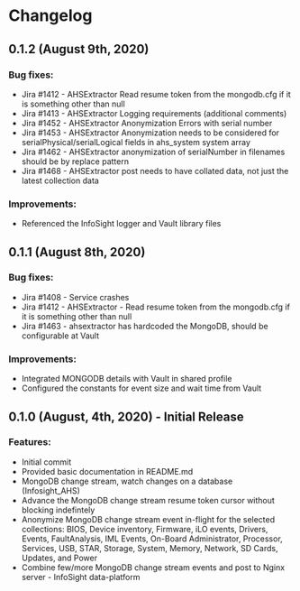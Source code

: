 # Changelog

## 0.1.2 (August 9th, 2020)
### Bug fixes:
- Jira #1412 - AHSExtractor Read resume token from the mongodb.cfg if it is something other than null 
- Jira #1413 - AHSExtractor Logging requirements (additional comments)
- Jira #1452 - AHSExtractor Anonymization Errors with serial number
- Jira #1453 - AHSExtractor Anonymization needs to be considered for serialPhysical/serialLogical fields in ahs_system system array
- Jira #1462 - AHSExtractor anonymization of serialNumber in filenames should be by replace pattern
- Jira #1468 - AHSExtractor post needs to have collated data, not just the latest collection data

### Improvements:
- Referenced the InfoSight logger and Vault library files

## 0.1.1 (August 8th, 2020) 
### Bug fixes:
- Jira #1408 - Service crashes 
- Jira #1412 - AHSExtractor - Read resume token from the mongodb.cfg if it is something other than null 
- Jira #1463 - ahsextractor has hardcoded the MongoDB, should be configurable at Vault 

### Improvements:
- Integrated MONGODB details with Vault in shared profile
- Configured the constants for event size and wait time from Vault

## 0.1.0 (August, 4th, 2020) - Initial Release
### Features:
- Initial commit
- Provided basic documentation in README.md
- MongoDB change stream, watch changes on a database (Infosight_AHS)
- Advance the MongoDB change stream resume token cursor without blocking indefintely 
- Anonymize MongoDB change stream event in-flight for the selected collections: BIOS, Device inventory, Firmware, iLO events, Drivers, Events, FaultAnalysis, IML Events, On-Board Administrator, Processor, Services, USB, STAR, Storage, System, Memory, Network, SD Cards, Updates, and Power
- Combine few/more MongoDB change stream events and post to Nginx server - InfoSight data-platform
